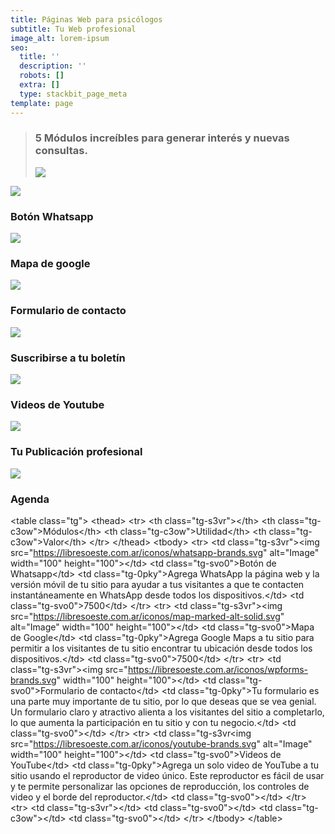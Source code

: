 ```yaml
---
title: Páginas Web para psicólogos
subtitle: Tu Web profesional
image_alt: lorem-ipsum
seo:
  title: ''
  description: ''
  robots: []
  extra: []
  type: stackbit_page_meta
template: page
---
```

> ### 5 Módulos increíbles para generar interés y nuevas consultas.
>
> ![](images/webparapsic-0b44a33b.png)

![](https://preview--alitoweb-b141d.stackbit.dev/images/alito-wasap-101864e1.png)

### Botón Whatsapp

![](https://preview--alitoweb-b141d.stackbit.dev/images/alito-mapa.png)

### Mapa de google

![](https://preview--alitoweb-b141d.stackbit.dev/images/alito-formu.png)

### Formulario de contacto

![](https://preview--alitoweb-b141d.stackbit.dev/images/alito-boletin.png)

### Suscribirse a tu boletín

![](https://preview--alitoweb-b141d.stackbit.dev/images/alito-yt.png)

### Videos de Youtube

![](https://preview--alitoweb-b141d.stackbit.dev/images/alito-publi.png)

### Tu Publicación profesional

![](https://preview--alitoweb-b141d.stackbit.dev/images/alito-agenda.png)

### Agenda





\<table class="tg">
\<thead>
  \<tr>
    \<th class="tg-s3vr">\</th>
    \<th class="tg-c3ow">Módulos\</th>
    \<th class="tg-c3ow">Utilidad\</th>
    \<th class="tg-c3ow">Valor\</th>
  \</tr>
\</thead>
\<tbody>
  \<tr>
    \<td class="tg-s3vr">\<img src="https://libresoeste.com.ar/iconos/whatsapp-brands.svg" alt="Image" width="100" height="100">\</td>
    \<td class="tg-svo0">Botón de Whatsapp\</td>
    \<td class="tg-0pky">Agrega WhatsApp la página web y la versión móvil de tu sitio para ayudar a tus visitantes a que te contacten instantáneamente en WhatsApp desde todos los dispositivos.\</td>
    \<td class="tg-svo0">7500\</td>
  \</tr>
  \<tr>
    \<td class="tg-s3vr">\<img src="https://libresoeste.com.ar/iconos/map-marked-alt-solid.svg" alt="Image" width="100" height="100">\</td>
    \<td class="tg-svo0">Mapa de Google\</td>
    \<td class="tg-0pky">Agrega Google Maps a tu sitio para permitir a los visitantes de tu sitio encontrar tu ubicación desde todos los dispositivos.\</td>
    \<td class="tg-svo0">7500\</td>
  \</tr>
  \<tr>
    \<td class="tg-s3vr">\<img src="https://libresoeste.com.ar/iconos/wpforms-brands.svg" width="100" height="100">\</td>
    \<td class="tg-svo0">Formulario de contacto\</td>
    \<td class="tg-0pky">Tu formulario es una parte muy importante de tu sitio, por lo que deseas que se vea genial. Un formulario claro y atractivo alienta a los visitantes del sitio a completarlo, lo que aumenta la participación en tu sitio y con tu negocio.\</td>
    \<td class="tg-svo0">\</td>
  \</tr>
  \<tr>
    \<td class="tg-s3vr\<img src="https://libresoeste.com.ar/iconos/youtube-brands.svg" alt="Image" width="100" height="100">\</td>
    \<td class="tg-svo0">Videos de YouTube\</td>
    \<td class="tg-0pky">Agrega un solo video de YouTube a tu sitio usando el reproductor de video único. Este reproductor  es fácil de usar y te permite personalizar las opciones de reproducción, los controles de video y el borde del reproductor.\</td>
    \<td class="tg-svo0">\</td>
  \</tr>
  \<tr>
    \<td class="tg-s3vr">\</td>
    \<td class="tg-svo0">\</td>
    \<td class="tg-c3ow">\</td>
    \<td class="tg-svo0">\</td>
  \</tr>
\</tbody>
\</table>
